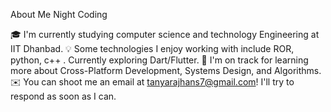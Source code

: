 About Me
Night Coding

🎓  I'm currently studying computer science and technology Engineering at IIT Dhanbad.
💡  Some technologies I enjoy working with include ROR, python, c++ . Currently exploring Dart/Flutter.
🌱  I'm on track for learning more about Cross-Platform Development, Systems Design, and Algorithms.
✉️  You can shoot me an email at tanyarajhans7@gmail.com! I'll try to respond as soon as I can.
